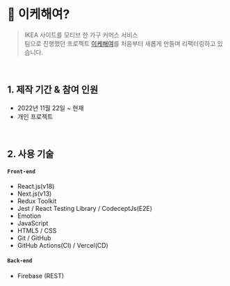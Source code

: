 # :pushpin: 이케해여?

> IKEA 사이트를 모티브 한 가구 커머스 서비스  
> 팀으로 진행했던 프로젝트 [이케해여](https://github.com/ChoJinmok/30-1st-WEKEA-frontend)를 처음부터 새롭게 만들며 리팩터링하고 있습니다.

</br>

## 1. 제작 기간 & 참여 인원

- 2022년 11월 22일 ~ 현재
- 개인 프로젝트

</br>

## 2. 사용 기술

#### `Front-end`

- React.js(v18)
- Next.js(v13)
- Redux Toolkit
- Jest / React Testing Library / CodeceptJs(E2E)
- Emotion
- JavaScript
- HTML5 / CSS
- Git / GitHub
- GitHub Actions(CI) / Vercel(CD)

#### `Back-end`

- Firebase (REST)
